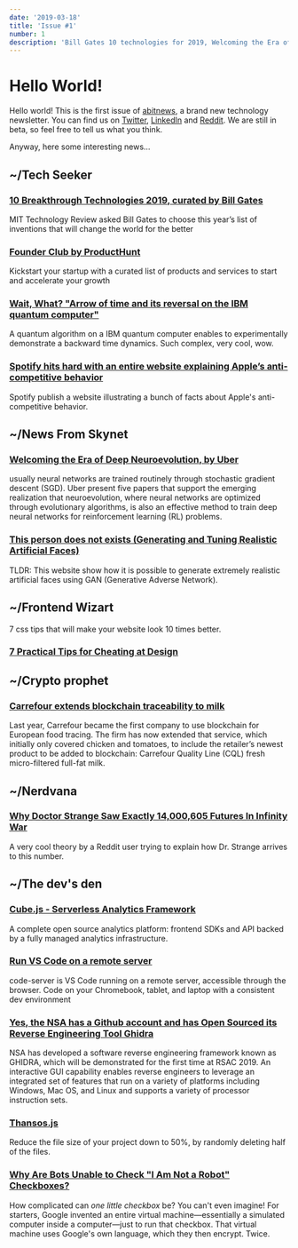 ```yaml
---
date: '2019-03-18'
title: 'Issue #1'
number: 1
description: 'Bill Gates 10 technologies for 2019, Welcoming the Era of Deep Neuroevolution, 7 Practical Tips for Cheating at Design, the NSA has a Github account, Why Are Bots Unable to Check "I Am Not a Robot" Checkboxes?'
---
```


# Hello World!

Hello world! This is the first issue of [abitnews](https://abitnews.com), a brand new technology newsletter. You can find us on [Twitter](https://twitter.com/abitnewsbot), [LinkedIn](https://www.linkedin.com/company/abitnews/) and [Reddit](https://www.reddit.com/r/abitnews/). We are still in beta, so feel free to tell us what you think.

Anyway, here some interesting news...

## **~/Tech Seeker**

### [10 Breakthrough Technologies 2019, curated by Bill Gates](https://www.technologyreview.com/lists/technologies/2019)

MIT Technology Review asked Bill Gates to choose this year’s list of inventions that will change the world for the better

### [Founder Club by ProductHunt](https://www.producthunt.com/founder-club/)

Kickstart your startup with a curated list of products and services to start and accelerate your growth

### [Wait, What? "Arrow of time and its reversal on the IBM quantum computer"](https://www.nature.com/articles/s41598-019-40765-6)

A quantum algorithm on a IBM quantum computer enables to experimentally demonstrate a backward time dynamics. Such complex, very cool, wow.

### [Spotify hits hard with an entire website explaining Apple’s anti-competitive behavior](https://www.timetoplayfair.com/)

Spotify publish a website illustrating a bunch of facts about Apple's anti-competitive behavior.

## **~/News From Skynet**

### [Welcoming the Era of Deep Neuroevolution, by Uber](https://eng.uber.com/deep-neuroevolution/)

usually neural networks are trained routinely through stochastic gradient descent (SGD). Uber present five papers that support the emerging realization that neuroevolution, where neural networks are optimized through evolutionary algorithms, is also an effective method to train deep neural networks for reinforcement learning (RL) problems.

### [This person does not exists (Generating and Tuning Realistic Artificial Faces)](https://thispersondoesnotexist.com/)

TLDR: This website show how it is possible to generate extremely realistic artificial faces using GAN (Generative Adverse Network).

## **~/Frontend Wizart**

7 css tips that will make your website look 10 times better.

### [7 Practical Tips for Cheating at Design](https://medium.com/refactoring-ui/7-practical-tips-for-cheating-at-design-40c736799886)

## **~/Crypto prophet**

### [Carrefour extends blockchain traceability to milk](https://www.ledgerinsights.com/carrefour-blockchain-food-traceability-milk/)

Last year, Carrefour became the first company to use blockchain for European food tracing. The firm has now extended that service, which initially only covered chicken and tomatoes, to include the retailer’s newest product to be added to blockchain: Carrefour Quality Line (CQL) fresh micro-filtered full-fat milk.

## **~/Nerdvana**

### [Why Doctor Strange Saw Exactly 14,000,605 Futures In Infinity War](https://www.reddit.com/r/FanTheories/comments/as2pfo/avengers_infinity_war_the_meaning_of_14_000_605/)

A very cool theory by a Reddit user trying to explain how Dr. Strange arrives to this number.

## **~/The dev's den**

### [Cube.js - Serverless Analytics Framework](https://cube.dev/)

A complete open source analytics platform: frontend SDKs and API backed by a fully managed analytics infrastructure.

### [Run VS Code on a remote server](https://github.com/codercom/code-server)

code-server is VS Code running on a remote server, accessible through the browser. Code on your Chromebook, tablet, and laptop with a consistent dev environment

### [Yes, the NSA has a Github account and has Open Sourced its Reverse Engineering Tool Ghidra](https://itsfoss.com/nsa-ghidra-open-source/)

NSA has developed a software reverse engineering framework known as GHIDRA, which will be demonstrated for the first time at RSAC 2019. An interactive GUI capability enables reverse engineers to leverage an integrated set of features that run on a variety of platforms including Windows, Mac OS, and Linux and supports a variety of processor instruction sets.

### [Thansos.js](https://thanosjs.org/)

Reduce the file size of your project down to 50%, by randomly deleting half of the files.

### [Why Are Bots Unable to Check "I Am Not a Robot" Checkboxes?](http://mentalfloss.com/article/575112/why-are-bots-unable-check-i-am-not-robot-checkboxes)

How complicated can _one little checkbox_ be? You can't even imagine!
For starters, Google invented an entire virtual machine—essentially a simulated computer inside a computer—just to run that checkbox. That virtual machine uses Google's own language, which they then encrypt. Twice.
